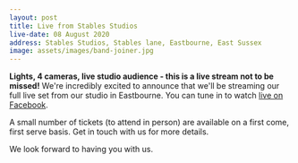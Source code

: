 ```yaml
---
layout: post
title: Live from Stables Studios
live-date: 08 August 2020
address: Stables Studios, Stables lane, Eastbourne, East Sussex
image: assets/images/band-joiner.jpg
---
```




**Lights, 4 cameras, live studio audience - this is a live stream not to be missed!** We're incredibly excited to announce that we'll be streaming our full live set from our studio in Eastbourne. You can tune in to watch [live on Facebook](https://www.facebook.com/greatfireband/live). 

A small number of tickets (to attend in person) are available on a first come, first serve basis. Get in touch with us for more details.

We look forward to having you with us.